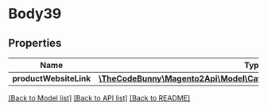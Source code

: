 # Body39

## Properties
Name | Type | Description | Notes
------------ | ------------- | ------------- | -------------
**productWebsiteLink** | [**\TheCodeBunny\Magento2Api\Model\CatalogDataProductWebsiteLinkInterface**](CatalogDataProductWebsiteLinkInterface.md) |  | 

[[Back to Model list]](../README.md#documentation-for-models) [[Back to API list]](../README.md#documentation-for-api-endpoints) [[Back to README]](../README.md)


